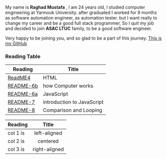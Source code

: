 My name is **Raghad Mustafa** , I am 24 years old, I studied computer engineering at Yarmouk University.
after graduated I worked for 9 months as software automation engineer, as automation tester.
but I want really to change my career and be a good full stack programmer, 
So I quit my job and decided to join **ASAC LTUC** family, to be a good software engineer.

Very happy to be joining you, and so glad to be a part of this journey.
[This is my GitHub]( https://github.com/Raghadmustafa96/reading-notes ) 


### Reading Table
| Reading                                                                | Title                      |
|------------------------------------------------------------------------|----------------------------|
| [ReadME4](https://raghadmustafa96.github.io/reading-notes/README4)     | HTML                       |
| [README-6b](https://raghadmustafa96.github.io/reading-notes/README-6b) | how Computer works         |
| [README-6a](https://raghadmustafa96.github.io/reading-notes/README6A)  | JavaScript                 |
| [README-7](https://raghadmustafa96.github.io/reading-notes/README7)    | introduction to JavaScript |
| [README-8](https://raghadmustafa96.github.io/reading-notes/README8)    | Comparison and Looping     |




| Reading   |      Title    |
|-----------|:-------------:|
| col 1 is  |  left-aligned |
| col 2 is  |    centered   |
| col 3 is  | right-aligned |








